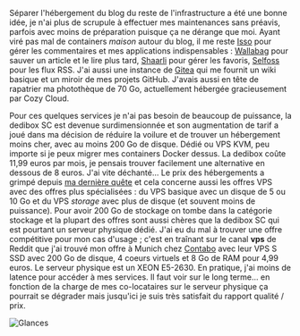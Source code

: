 <!-- title: Réduire la voilure -->
<!-- category: Hébergement -->

Séparer l'hébergement du blog du reste de l'infrastructure a été une bonne idée, je n'ai plus de scrupule à effectuer mes maintenances sans préavis, parfois avec moins de préparation puisque ça ne dérange que moi. Ayant viré pas mal de containers *maison* autour du blog, il me reste [Isso](https://posativ.org/isso/) pour gérer les commentaires et mes applications indispensables<!-- more --> : [Wallabag](https://wallabag.org) pour sauver un article et le lire plus tard, [Shaarli](https://www.shaarli.fr/) pour gérer les favoris, [Selfoss](https://selfoss.aditu.de/) pour les flux RSS. J'ai aussi une instance de [Gitea](https://gitea.io) qui me fournit un wiki basique et un miroir de mes projets GitHub. J'avais aussi en tête de rapatrier ma photothèque de 70 Go, actuellement hébergée gracieusement par Cozy Cloud.

Pour ces quelques services je n'ai pas besoin de beaucoup de puissance, la dedibox SC est devenue surdimensionnée et son augmentation de tarif a joué dans ma décision de réduire la voilure et de trouver un hébergement moins cher, avec au moins 200 Go de disque. Dédié ou VPS KVM, peu importe si je peux migrer mes containers Docker dessus. La dedibox coûte 11,99 euros par mois, je pensais trouver facilement une alternative en dessous de 8 euros. J'ai vite déchanté... Le prix des hébergements a grimpé depuis [ma dernière quête](/2016/histoire-dhebergement/) et cela concerne aussi les offres VPS avec des offres plus spécialisées : du VPS basique avec un disque de 5 ou 10 Go et du VPS *storage* avec plus de disque (et souvent moins de puissance). Pour avoir 200 Go de stockage on tombe dans la catégorie stockage et la plupart des offres sont aussi chères que la dedibox SC qui est pourtant un serveur physique dédié. J'ai eu du mal à trouver une offre compétitive pour mon cas d'usage ; c'est en traînant sur le canal **vps** de Reddit que j'ai trouvé mon offre à Munich chez [Contabo](https://contabo.com) avec leur VPS S SSD avec 200 Go de disque, 4 coeurs virtuels et 8 Go de RAM pour 4,99 euros. Le serveur physique est un XEON E5-2630. En pratique, j'ai moins de latence pour accéder à mes services. Il faut voir sur le long terme... en fonction de la charge de mes co-locataires sur le serveur physique ça pourrait se dégrader mais jusqu'ici je suis très satisfait du rapport qualité / prix.

![Glances](/images/2019/glances.png)

